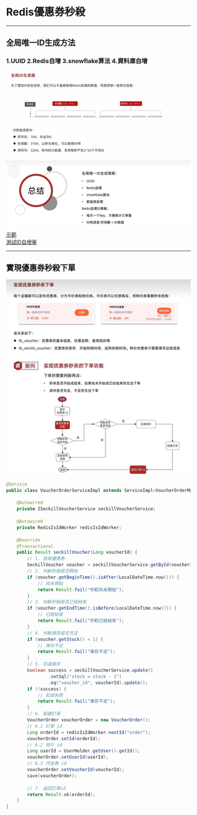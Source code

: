# Redis優惠券秒殺

---

## 全局唯一ID生成方法
### 1.UUID 2.Redis自增 3.snowflake算法 4.資料庫自增
![Redis優惠券秒殺_1.png](../../picture/Redis%E5%84%AA%E6%83%A0%E5%88%B8%E7%A7%92%E6%AE%BA_1.png)
![Redis優惠券秒殺.png](../../picture/Redis%E5%84%AA%E6%83%A0%E5%88%B8%E7%A7%92%E6%AE%BA.png)
[示範](../../../hm-dianping/src/main/java/com/hmdp/utils/RedisIsIdWorker.java)  
[測試ID自增量](../../../hm-dianping/src/test/java/com/hmdp/HmDianPingApplicationTests.java)

---

## 實現優惠券秒殺下單
![Redis優惠券秒殺_3.png](../../picture/Redis%E5%84%AA%E6%83%A0%E5%88%B8%E7%A7%92%E6%AE%BA_3.png)
![Redis優惠券秒殺_2.png](../../picture/Redis%E5%84%AA%E6%83%A0%E5%88%B8%E7%A7%92%E6%AE%BA_2.png)
```java
@Service
public class VoucherOrderServiceImpl extends ServiceImpl<VoucherOrderMapper, VoucherOrder> implements IVoucherOrderService {

    @Autowired
    private ISeckillVoucherService seckillVoucherService;

    @Autowired
    private RedisIsIdWorker redisIsIdWorker;

    @Override
    @Transactional
    public Result seckillVoucher(Long voucherId) {
        // 1. 查詢優惠券
        SeckillVoucher voucher = seckillVoucherService.getById(voucherId);
        // 2. 判斷秒殺是否開始
        if (voucher.getBeginTime().isAfter(LocalDateTime.now())) {
            // 尚未開始
            return Result.fail("秒殺尚未開始");
        }
        // 3. 判斷秒殺是否已經結束
        if (voucher.getEndTime().isBefore(LocalDateTime.now())) {
            // 已經結束
            return Result.fail("秒殺已經結束");
        }
        // 4. 判斷庫存是否充足
        if (voucher.getStock() < 1) {
            // 庫存不足
            return Result.fail("庫存不足");
        }
        // 5. 扣減庫存
        boolean success = seckillVoucherService.update()
                .setSql("stock = stock - 1")
                .eq("voucher_id", voucherId).update();
        if (!success) {
            // 扣減失敗
            return Result.fail("庫存不足");
        }
        // 6. 創建訂單
        VoucherOrder voucherOrder = new VoucherOrder();
        // 6.1 訂單 id
        Long orderId = redisIsIdWorker.nextId("order");
        voucherOrder.setId(orderId);
        // 6.2 用戶 id
        Long userId = UserHolder.getUser().getId();
        voucherOrder.setUserId(userId);
        // 6.3 代金券 id
        voucherOrder.setVoucherId(voucherId);
        save(voucherOrder);

        // 7. 返回訂單id
        return Result.ok(orderId);
    }
}
```